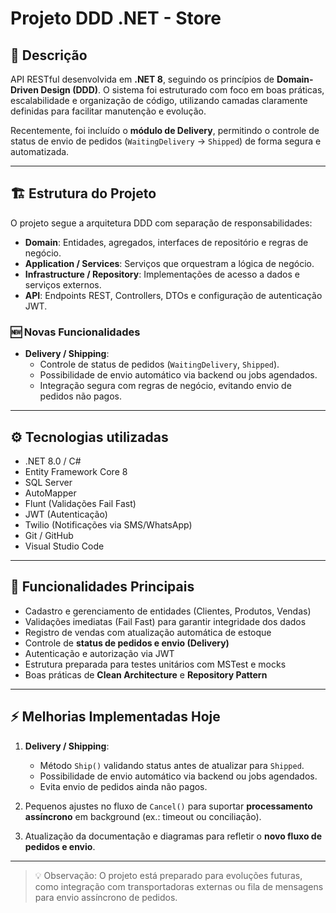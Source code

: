 # Projeto DDD .NET - Store

## 🚀 Descrição
API RESTful desenvolvida em **.NET 8**, seguindo os princípios de **Domain-Driven Design (DDD)**. O sistema foi estruturado com foco em boas práticas, escalabilidade e organização de código, utilizando camadas claramente definidas para facilitar manutenção e evolução.

Recentemente, foi incluído o **módulo de Delivery**, permitindo o controle de status de envio de pedidos (`WaitingDelivery` → `Shipped`) de forma segura e automatizada.

---

## 🏗 Estrutura do Projeto
O projeto segue a arquitetura DDD com separação de responsabilidades:

- **Domain**: Entidades, agregados, interfaces de repositório e regras de negócio.
- **Application / Services**: Serviços que orquestram a lógica de negócio.
- **Infrastructure / Repository**: Implementações de acesso a dados e serviços externos.
- **API**: Endpoints REST, Controllers, DTOs e configuração de autenticação JWT.

### 🆕 Novas Funcionalidades
- **Delivery / Shipping**:  
  - Controle de status de pedidos (`WaitingDelivery`, `Shipped`).  
  - Possibilidade de envio automático via backend ou jobs agendados.  
  - Integração segura com regras de negócio, evitando envio de pedidos não pagos.  

---

## ⚙ Tecnologias utilizadas
- .NET 8.0 / C#
- Entity Framework Core 8
- SQL Server
- AutoMapper
- Flunt (Validações Fail Fast)
- JWT (Autenticação)
- Twilio (Notificações via SMS/WhatsApp)
- Git / GitHub
- Visual Studio Code

---

## 📝 Funcionalidades Principais
- Cadastro e gerenciamento de entidades (Clientes, Produtos, Vendas)
- Validações imediatas (Fail Fast) para garantir integridade dos dados
- Registro de vendas com atualização automática de estoque
- Controle de **status de pedidos e envio (Delivery)**
- Autenticação e autorização via JWT
- Estrutura preparada para testes unitários com MSTest e mocks
- Boas práticas de **Clean Architecture** e **Repository Pattern**

---

## ⚡ Melhorias Implementadas Hoje
1. **Delivery / Shipping**:  
   - Método `Ship()` validando status antes de atualizar para `Shipped`.  
   - Possibilidade de envio automático via backend ou jobs agendados.  
   - Evita envio de pedidos ainda não pagos.  

2. Pequenos ajustes no fluxo de `Cancel()` para suportar **processamento assíncrono** em background (ex.: timeout ou conciliação).  

3. Atualização da documentação e diagramas para refletir o **novo fluxo de pedidos e envio**.

---

> 💡 Observação: O projeto está preparado para evoluções futuras, como integração com transportadoras externas ou fila de mensagens para envio assíncrono de pedidos.


